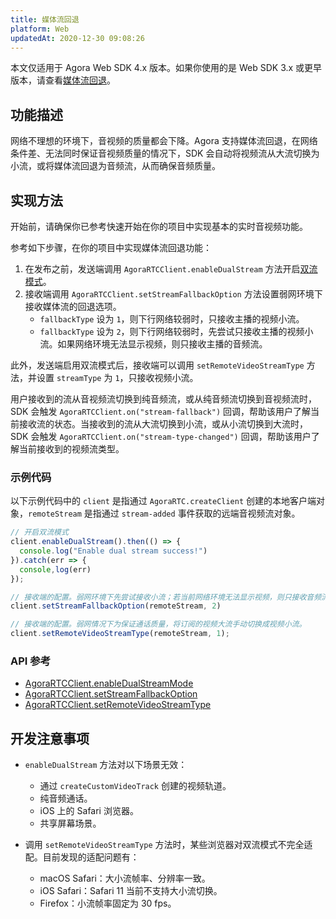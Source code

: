 ```yaml
---
title: 媒体流回退
platform: Web
updatedAt: 2020-12-30 09:08:26
---
```

<div class="alert note">本文仅适用于 Agora Web SDK 4.x 版本。如果你使用的是 Web SDK 3.x 或更早版本，请查看<a href="./fallback_web?platform=Web">媒体流回退</a>。</li></div>

## 功能描述

网络不理想的环境下，音视频的质量都会下降。Agora 支持媒体流回退，在网络条件差、无法同时保证音视频质量的情况下，SDK 会自动将视频流从大流切换为小流，或将媒体流回退为音频流，从而确保音频质量。

## 实现方法

开始前，请确保你已参考快速开始在你的项目中实现基本的实时音视频功能。

参考如下步骤，在你的项目中实现媒体流回退功能：
1. 在发布之前，发送端调用 `AgoraRTCClient.enableDualStream` 方法开启[双流模式](https://docs.agora.io/cn/Agora%20Platform/terms?platform=All%20Platforms#dual-stream)。
2. 接收端调用 `AgoraRTCClient.setStreamFallbackOption` 方法设置弱网环境下接收媒体流的回退选项。
   - `fallbackType` 设为 `1`，则下行网络较弱时，只接收主播的视频小流。
   - `fallbackType` 设为 `2`，则下行网络较弱时，先尝试只接收主播的视频小流。如果网络环境无法显示视频，则只接收主播的音频流。

此外，发送端启用双流模式后，接收端可以调用 `setRemoteVideoStreamType` 方法，并设置 `streamType` 为 `1`，只接收视频小流。

用户接收到的流从音视频流切换到纯音频流，或从纯音频流切换到音视频流时，SDK 会触发 `AgoraRTCClient.on("stream-fallback")` 回调，帮助该用户了解当前接收流的状态。当接收到的流从大流切换到小流，或从小流切换到大流时，SDK 会触发 `AgoraRTCClient.on("stream-type-changed")` 回调，帮助该用户了解当前接收到的视频流类型。

### 示例代码

以下示例代码中的 `client` 是指通过 `AgoraRTC.createClient` 创建的本地客户端对象，`remoteStream` 是指通过 `stream-added` 事件获取的远端音视频流对象。

```js
// 开启双流模式
client.enableDualStream().then(() => {
  console.log("Enable dual stream success!")
}).catch(err => {
  console,log(err)
});

// 接收端的配置。弱网环境下先尝试接收小流；若当前网络环境无法显示视频，则只接收音频流。
client.setStreamFallbackOption(remoteStream, 2)

// 接收端的配置。弱网情况下为保证通话质量，将订阅的视频大流手动切换成视频小流。
client.setRemoteVideoStreamType(remoteStream, 1);
```

### API 参考
- [AgoraRTCClient.enableDualStreamMode](./API%20Reference/web/v4.2.1/interfaces/iagorartcclient.html#enabledualstream)
- [AgoraRTCClient.setStreamFallbackOption](./API%20Reference/web/v4.2.1/interfaces/iagorartcclient.html#setstreamfallbackoption)
- [AgoraRTCClient.setRemoteVideoStreamType](./API%20Reference/web/v4.2.1/interfaces/iagorartcclient.html#setremotevideostreamtype)

## 开发注意事项
-  `enableDualStream` 方法对以下场景无效：
   - 通过 `createCustomVideoTrack` 创建的视频轨道。
   - 纯音频通话。
   - iOS 上的 Safari 浏览器。
   - 共享屏幕场景。

- 调用 `setRemoteVideoStreamType` 方法时，某些浏览器对双流模式不完全适配。目前发现的适配问题有：
   - macOS Safari：大小流帧率、分辨率一致。
   - iOS Safari：Safari 11 当前不支持大小流切换。
   - Firefox：小流帧率固定为 30 fps。